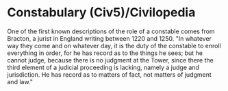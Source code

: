 # Constabulary (Civ5)/Civilopedia

One of the first known descriptions of the role of a constable comes from Bracton, a jurist in England writing between 1220 and 1250. "In whatever way they come and on whatever day, it is the duty of the constable to enroll everything in order, for he has record as to the things he sees; but he cannot judge, because there is no judgment at the Tower, since there the third element of a judicial proceeding is lacking, namely a judge and jurisdiction. He has record as to matters of fact, not matters of judgment and law."